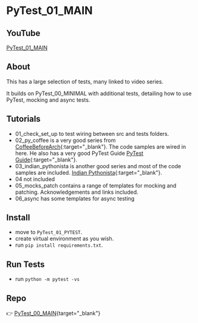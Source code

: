# PyTest_01_MAIN


## YouTube

[PyTest_01_MAIN](https://youtu.be/fqZ2y0Oxu_k)


## About

This has a large selection of tests, many linked to video series. 

It builds on PyTest_00_MINIMAL with additional tests, detailing how to use PyTest, mocking and async tests.

## Tutorials

- 01_check_set_up to test wiring between src and tests folders.
- 02_py_coffee is a very good series from [CoffeeBeforeArch](https://www.youtube.com/playlist?list=PLxNPSjHT5qvuZ_JT1bknzrS8YqLiMjNpS){:target="_blank"}. The code samples are wired in here. He also has a very good PyTest Guide [PyTest Guide](https://github.com/CoffeeBeforeArch/pytest_guide){:target="_blank"}.
- 03_indian_pythonista is another good series and most of the code samples are included. [Indian Pythonista](https://www.youtube.com/playlist?list=PLyb_C2HpOQSBWGekd7PfhHnb9GnqDgrxS){:target="_blank"}.
- 04 not included
- 05_mocks_patch contains a range of templates for mocking and patching. Acknowledgements and links included.
- 06_async has some templates for async testing

## Install 

- move to `PyTest_01_PYTEST`.
- create virtual environment as you wish.
- run `pip install requirements.txt`.

## Run Tests

- run `python -m pytest -vs`

## Repo

👉 [ PyTest_00_MAIN](https://github.com/Python-Test-Engineer/PYTHON-TEST-FRAMEWORK/tree/main/PyTest_00_MAIN){target="_blank"}
